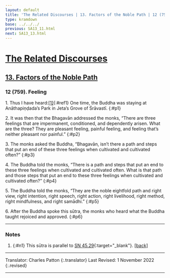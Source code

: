 ```yaml
---
layout: default
title: 'The Related Discourses | 13. Factors of the Noble Path | 12 (759). Feeling'
type: kramdown
base: ../../../
previous: SA13_11.html
next: SA13_13.html
---
```


# [The Related Discourses](../index.html)
## [13. Factors of the Noble Path](index.html)
### 12 (759). Feeling

1\. Thus I have heard:[\[1\]](#n1){:#ref1} One time, the Buddha was staying at Anāthapiṇḍada’s Park in Jeta’s Grove of Śrāvastī.
{:#p1}

2\. It was then that the Bhagavān addressed the monks, “There are three feelings that are impermanent, conditioned, and dependently arisen. What are the three? They are pleasant feeling, painful feeling, and feeling that’s neither pleasant nor painful.”
{:#p2}

3\. The monks asked the Buddha, “Bhagavān, isn’t there a path and steps that put an end of these three feelings when cultivated and cultivated often?”
{:#p3}

4\. The Buddha told the monks, “There is a path and steps that put an end to these three feelings when cultivated and cultivated often. What is that path and those steps that put an end to these three feelings when cultivated and cultivated often?”
{:#p4}

5\. The Buddha told the monks, “They are the noble eightfold path and right view, right intention, right speech, right action, right livelihood, right method, right mindfulness, and right samādhi.”
{:#p5}

6\. After the Buddha spoke this sūtra, the monks who heard what the Buddha taught rejoiced and approved.
{:#p6}

---

### Notes

1. {:#n1} This sūtra is parallel to [SN 45.29](https://suttacentral.net/sn45.29){:target="_blank"}. [\[back\]](#ref1)

---

Translator: Charles Patton
{:.translator}
Last Revised: 1 November 2022
{:.revised}

---